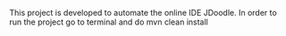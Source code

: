 This project is developed to automate the online IDE JDoodle.
In order to run the project go to terminal and do mvn clean install 
